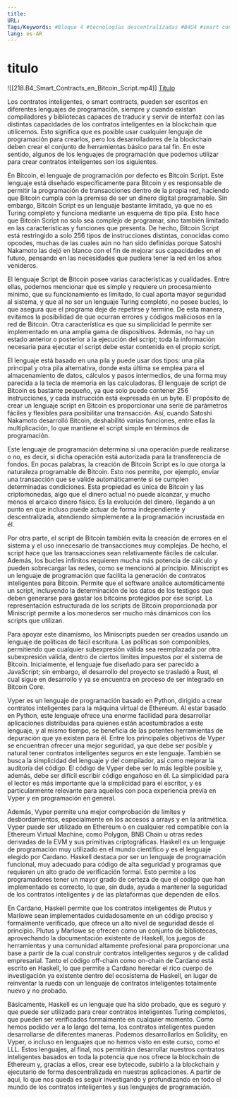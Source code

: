 ```yaml
---
title: 
URL: 
Tags/Keywords: #Bloque 4 #tecnologias descentralizadas #B4U4 #smart contracts sobre bitcoin #bitcoin #btc
lang: es-AR
---
```

# titulo
![[218.B4_Smart_Contracts_en_Bitcoin_Script.mp4]]
[Titulo](URL)

Los contratos inteligentes, o smart contracts, pueden ser escritos en diferentes lenguajes de programación, siempre y cuando existan compiladores y bibliotecas capaces de traducir y servir de interfaz con las distintas capacidades de los contratos inteligentes en la blockchain que utilicemos. Esto significa que es posible usar cualquier lenguaje de programación para crearlos, pero los desarrolladores de la blockchain deben crear el conjunto de herramientas básico para tal fin. En este sentido, algunos de los lenguajes de programación que podemos utilizar para crear contratos inteligentes son los siguientes.

En Bitcoin, el lenguaje de programación por defecto es Bitcoin Script. Este lenguaje está diseñado específicamente para Bitcoin y es responsable de permitir la programación de transacciones dentro de la propia red, haciendo que Bitcoin cumpla con la premisa de ser un dinero digital programable. Sin embargo, Bitcoin Script es un lenguaje bastante limitado, ya que no es Turing completo y funciona mediante un esquema de tipo pila. Esto hace que Bitcoin Script no solo sea complejo de programar, sino también limitado en las características y funciones que presenta. De hecho, Bitcoin Script está restringido a solo 256 tipos de instrucciones distintas, conocidas como opcodes, muchas de las cuales aún no han sido definidas porque Satoshi Nakamoto las dejó en blanco con el fin de mejorar sus capacidades en el futuro, pensando en las necesidades que pudiera tener la red en los años venideros.

El lenguaje Script de Bitcoin posee varias características y cualidades. Entre ellas, podemos mencionar que es simple y requiere un procesamiento mínimo, que su funcionamiento es limitado, lo cual aporta mayor seguridad al sistema, y que al no ser un lenguaje Turing completo, no posee bucles, lo que asegura que el programa deje de repetirse y termine. De esta manera, evitamos la posibilidad de que ocurran errores y códigos maliciosos en la red de Bitcoin. Otra característica es que su simplicidad le permite ser implementado en una amplia gama de dispositivos. Además, no hay un estado anterior o posterior a la ejecución del script; toda la información necesaria para ejecutar el script debe estar contenida en el propio script.

El lenguaje está basado en una pila y puede usar dos tipos: una pila principal y otra pila alternativa, donde esta última se emplea para el almacenamiento de datos, cálculos y pasos intermedios, de una forma muy parecida a la tecla de memoria en las calculadoras. El lenguaje de script de Bitcoin es bastante pequeño, ya que solo puede contener 256 instrucciones, y cada instrucción está expresada en un byte. El propósito de crear un lenguaje script en Bitcoin es proporcionar una serie de parámetros fáciles y flexibles para posibilitar una transacción. Así, cuando Satoshi Nakamoto desarrolló Bitcoin, deshabilitó varias funciones, entre ellas la multiplicación, lo que mantiene el script simple en términos de programación.

Este lenguaje de programación determina si una operación puede realizarse o no, es decir, si dicha operación está autorizada para la transferencia de fondos. En pocas palabras, la creación de Bitcoin Script es lo que otorga la naturaleza programable de Bitcoin. Esto nos permite, por ejemplo, enviar una transacción que se valide automáticamente si se cumplen determinadas condiciones. Esta propiedad es única de Bitcoin y las criptomonedas, algo que el dinero actual no puede alcanzar, y mucho menos el arcaico dinero físico. Es la evolución del dinero, llegando a un punto en que incluso puede actuar de forma independiente y descentralizada, atendiendo simplemente a la programación incrustada en él.

Por otra parte, el script de Bitcoin también evita la creación de errores en el sistema y el uso innecesario de transacciones muy complejas. De hecho, el script hace que las transacciones sean relativamente fáciles de calcular. Además, los bucles infinitos requieren mucha más potencia de cálculo y pueden sobrecargar las redes, como se mencionó al principio. Miniscript es un lenguaje de programación que facilita la generación de contratos inteligentes para Bitcoin. Permite que el software analice automáticamente un script, incluyendo la determinación de los datos de los testigos que deben generarse para gastar los bitcoins protegidos por ese script. La representación estructurada de los scripts de Bitcoin proporcionada por Miniscript permite a los monederos ser mucho más dinámicos con los scripts que utilizan.

Para apoyar este dinamismo, los Miniscripts pueden ser creados usando un lenguaje de políticas de fácil escritura. Las políticas son componibles, permitiendo que cualquier subexpresión válida sea reemplazada por otra subexpresión válida, dentro de ciertos límites impuestos por el sistema de Bitcoin. Inicialmente, el lenguaje fue diseñado para ser parecido a JavaScript; sin embargo, el desarrollo del proyecto se trasladó a Rust, el cual sigue en desarrollo y ya se encuentra en proceso de ser integrado en Bitcoin Core.

Vyper es un lenguaje de programación basado en Python, dirigido a crear contratos inteligentes para la máquina virtual de Ethereum. Al estar basado en Python, este lenguaje ofrece una enorme facilidad para desarrollar aplicaciones distribuidas para quienes están acostumbrados a este lenguaje, y al mismo tiempo, se beneficia de las potentes herramientas de depuración que ya existen para él. Entre los principales objetivos de Vyper se encuentran ofrecer una mejor seguridad, ya que debe ser posible y natural tener contratos inteligentes seguros en este lenguaje. También se busca la simplicidad del lenguaje y del compilador, así como mejorar la auditoría del código. El código de Vyper debe ser lo más legible posible y, además, debe ser difícil escribir código engañoso en él. La simplicidad para el lector es más importante que la simplicidad para el escritor, y es particularmente relevante para aquellos con poca experiencia previa en Vyper y en programación en general.

Además, Vyper permite una mejor comprobación de límites y desbordamientos, especialmente en los accesos a arrays y en la aritmética. Vyper puede ser utilizado en Ethereum o en cualquier red compatible con la Ethereum Virtual Machine, como Polygon, BNB Chain u otras redes derivadas de la EVM y sus primitivas criptográficas. Haskell es un lenguaje de programación muy utilizado en el mundo científico y es el lenguaje elegido por Cardano. Haskell destaca por ser un lenguaje de programación funcional, muy adecuado para código de alta seguridad y programas que requieren un alto grado de verificación formal. Esto permite a los programadores tener un mayor grado de certeza de que el código que han implementado es correcto, lo que, sin duda, ayuda a mantener la seguridad de los contratos inteligentes y de las plataformas que dependen de ellos.

En Cardano, Haskell permite que los contratos inteligentes de Plutus y Marlowe sean implementados cuidadosamente en un código preciso y formalmente verificado, que ofrece un alto nivel de seguridad desde el principio. Plutus y Marlowe se ofrecen como un conjunto de bibliotecas, aprovechando la documentación existente de Haskell, los juegos de herramientas y una comunidad altamente profesional para proporcionar una base a partir de la cual construir contratos inteligentes seguros y de calidad empresarial. Tanto el código off-chain como on-chain de Cardano está escrito en Haskell, lo que permite a Cardano heredar el rico cuerpo de investigación ya existente dentro del ecosistema de Haskell, en lugar de reinventar la rueda con un lenguaje de contratos inteligentes totalmente nuevo y no probado.

Básicamente, Haskell es un lenguaje que ha sido probado, que es seguro y que puede ser utilizado para crear contratos inteligentes Turing completos, que pueden ser verificados formalmente en cualquier momento. Como hemos podido ver a lo largo del tema, los contratos inteligentes pueden desarrollarse de diferentes maneras. Podemos desarrollarlos en Solidity, en Vyper, o incluso en lenguajes que no hemos visto en este curso, como el LLL. Estos lenguajes, al final, nos permitirán desarrollar nuestros contratos inteligentes basados en toda la potencia que nos ofrece la blockchain de Ethereum y, gracias a ellos, crear ese bytecode, subirlo a la blockchain y ejecutarlo de forma descentralizada en nuestras aplicaciones. A partir de aquí, lo que nos queda es seguir investigando y profundizando en todo el mundo de los contratos inteligentes y sus lenguajes de programación.